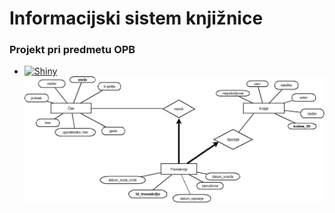 # Informacijski sistem knjižnice
### Projekt pri predmetu OPB
* [![Shiny](https://mybinder.org/badge_logo.svg)](https://mybinder.org/v2/gh/melamalej/Knjiznica/master?urlpath=shiny/Knjiznica/app/) 
![alt text](https://github.com/melamalej/Knjiznica/blob/master/ER_DIAGRAM.jpeg)
